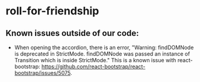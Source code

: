 # roll-for-friendship

## Known issues outside of our code:

- When opening the accordion, there is an error, "Warning: findDOMNode is deprecated in StrictMode. findDOMNode was passed an instance of Transition which is inside StrictMode." This is a known issue with react-bootstrap: https://github.com/react-bootstrap/react-bootstrap/issues/5075.
